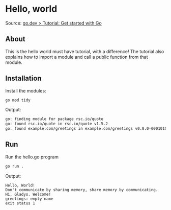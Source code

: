 # Hello, world

Source: [go.dev > Tutorial: Get started with Go](https://go.dev/doc/tutorial/getting-started)

## About

This is the hello world must have tutorial, with a difference! The tutorial also explains how to import a module and call a public function from that module.

## Installation

Install the modules:

```sh
go mod tidy
```

Output:

```sh
go: finding module for package rsc.io/quote
go: found rsc.io/quote in rsc.io/quote v1.5.2
go: found example.com/greetings in example.com/greetings v0.0.0-00010101000000-000000000000
```

## Run

Run the hello.go program

```sh
go run .
```

Output:

```text
Hello, World!
Don't communicate by sharing memory, share memory by communicating.
Hi, Gladys. Welcome!
greetings: empty name
exit status 1
```
